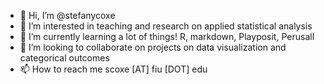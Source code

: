- 👋 Hi, I’m @stefanycoxe
- 👀 I’m interested in teaching and research on applied statistical analysis 
- 🌱 I’m currently learning a lot of things! R, markdown, Playposit, Perusall
- 💞️ I’m looking to collaborate on projects on data visualization and categorical outcomes
- 📫 How to reach me scoxe [AT] fiu [DOT] edu

<!---
stefanycoxe/stefanycoxe is a ✨ special ✨ repository because its `README.md` (this file) appears on your GitHub profile.
You can click the Preview link to take a look at your changes.
--->

